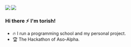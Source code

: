 <a href="https://github.com/anuraghazra/github-readme-stats">
  <img align="left" src="https://github-readme-stats.vercel.app/api?username=torish14&count_private=true&include_all_commits=true&hide=stars&show_icons=true&theme=shades-of-purple" />
</a>
<a href="https://github.com/anuraghazra/github-readme-stats">
  <img align="left" src="https://github-readme-stats.vercel.app/api/top-langs/?username=torish14&hide=html,css&theme=shades-of-purple&layout=compact" />
</a>

<br />

### Hi there ⚡️ I'm torish!

- 🔥 I run a programming school and my personal project.
- 🏆 The Hackathon of Aso-Alpha.

<br />